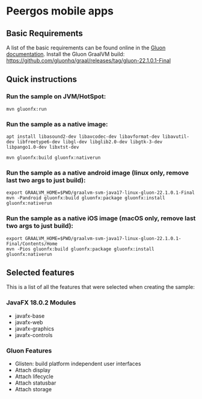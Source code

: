 # Peergos mobile apps


## Basic Requirements

A list of the basic requirements can be found online in the [Gluon documentation](https://docs.gluonhq.com/#_requirements). Install the Gluon GraalVM build:  https://github.com/gluonhq/graal/releases/tag/gluon-22.1.0.1-Final

## Quick instructions

### Run the sample on JVM/HotSpot:

    mvn gluonfx:run

### Run the sample as a native image:
    apt install libasound2-dev libavcodec-dev libavformat-dev libavutil-dev libfreetype6-dev libgl-dev libglib2.0-dev libgtk-3-dev libpango1.0-dev libxtst-dev

    mvn gluonfx:build gluonfx:nativerun

### Run the sample as a native android image (linux only, remove last two args to just build):

    export GRAALVM_HOME=$PWD/graalvm-svm-java17-linux-gluon-22.1.0.1-Final
    mvn -Pandroid gluonfx:build gluonfx:package gluonfx:install gluonfx:nativerun

### Run the sample as a native iOS image (macOS only, remove last two args to just build):

    export GRAALVM_HOME=$PWD/graalvm-svm-java17-linux-gluon-22.1.0.1-Final/Contents/Home
    mvn -Pios gluonfx:build gluonfx:package gluonfx:install gluonfx:nativerun

## Selected features

This is a list of all the features that were selected when creating the sample:

### JavaFX 18.0.2 Modules

 - javafx-base
 - javafx-web
 - javafx-graphics
 - javafx-controls

### Gluon Features

 - Glisten: build platform independent user interfaces
 - Attach display
 - Attach lifecycle
 - Attach statusbar
 - Attach storage
